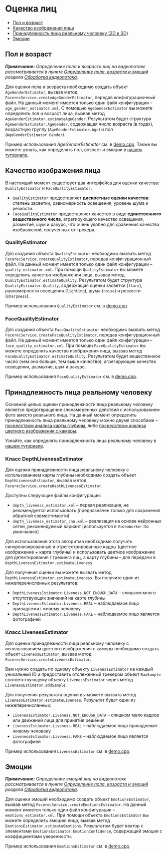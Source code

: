 # Оценка лиц 

* [Пол и возраст](#пол-и-возраст)
* [Качество изображения лица](#качество-изображения-лица)
* [Принадлежность лица реальному человеку (2D и 3D)](#принадлежность-лица-реальному-человеку)
* [Эмоции](#эмоции)

## Пол и возраст

_**Примечание:** Определение пола и возраста лиц на видеопотоке рассматривается в пункте [Определение пола, возраста и эмоций](video_stream_processing.md#определение-пола-возраста-и-эмоций) раздела [Обработка видеопотока](video_stream_processing.md)._

Для оценки пола и возраста необходимо создать объект `AgeGenderEstimator`, вызвав метод `FacerecService.createAgeGenderEstimator`, передав конфигурационный файл. На данный момент имеется только один файл конфигурации – `age_gender_estimator.xml`. С помощью `AgeGenderEstimator` вы можете определить пол и возраст лица, вызвав метод `AgeGenderEstimator.estimateAgeGender`. Результатом будет структура `AgeGenderEstimator.AgeGender`, содержащая число возраста (в годах), возрастную группу (`AgeGenderEstimator.Age`) и пол (`AgeGenderEstimator.Gender`). 

Пример использования *AgeGenderEstimator* см. в [demo.cpp](../../examples/cpp/demo/demo.cpp). Также вы можете узнать, как определять пол, возраст и эмоции в [нашем туториале](../tutorials/estimating_age_gender_and_emotions.md).

## Качество изображения лица

В настоящий момент существует два интерфейса для оценки качества: `QualityEstimator` и `FaceQualityEstimator`.
* `QualityEstimator` предоставляет **дискретные оценки качества**: степень засветки, равномерность освещения, уровень шума и резкости.
* `FaceQualityEstimator` предоставляет качество в виде **единственного вещественного числа**, агрегирующего качество освещения, размытие, шум и ракурс, что очень удобно для срaвнения качества изображений, полученных от трекера.

### QualityEstimator

Для создания объекта `QualityEstimator` необходимо вызвать метод `FacerecService.createQualityEstimator`, передав конфигурационный файл. На данный момент имеется только один файл конфигурации – `quality_estimator.xml`. При помощи `QualityEstimator` вы можете определить качество изображения лица, вызвав метод `QualityEstimator.estimateQuality`. Результатом будет структура `QualityEstimator.Quality`, содержащая оценки засветки (`flare`), равномерности освещения (`lighting`), шума (`noise`) и резкости (`sharpness`). 

Пример использования `QualityEstimator` см. в [demo.cpp](../../examples/cpp/demo/demo.cpp).

### FaceQualityEstimator

Для создания объекта `FaceQualityEstimator` необходимо вызвать метод `FacerecService.createFaceQualityEstimator`, передав конфигурационный файл. На данный момент имеется только один файл конфигурации – `face_quality_estimator.xml`. При помощи `FaceQualityEstimator` вы можете определить качество изображения лица, вызвав метод `FaceQualityEstimator.estimateQuality`. Результатом будет вещественное число (чем оно больше, тем выше качество), агрегирующее качество освещения, размытие, шум и ракурс. 

Пример использования `FaceQualityEstimator` см. в [demo.cpp](../../examples/cpp/demo/demo.cpp).

## Принадлежность лица реальному человеку

Основной целью оценки принадлежности лица реальному человеку является предотвращение злонамеренных действий с использованием фото вместо реального лица. На данный момент определить принадлежность лица реальному человеку можно двумя способами – [посредством анализа карты глубины](#класс-depthlivenessestimator), либо [посредством анализа цветного изображения с камеры](#класс-livenessestimator). 

Узнайте, как определять принадлежность лица реальному человеку в [нашем туториале](../tutorials/liveness_detection.md). 

### Класс DepthLivenessEstimator 

Для оценки принадлежности лица реальному человеку с использованием карты глубины необходимо создать объект `DepthLivenessEstimator`, вызвав метод `FacerecService.createDepthLivenessEstimator`.

Доступны следующие файлы конфигурации:
* `depth_liveness_estimator.xml` – первая реализация, не рекомендуется использовать (предназначен только для сохранения обратной совместимости)
* `depth_liveness_estimator_cnn.xml` – реализация на основе нейронных сетей, рекомендуемый вариант (используется в `VideoWorker` по умолчанию)

Для использования этого алгоритма необходимо получать синхронизированные и отрегестрированные кадры (цветное изображение + карта глубины) и использовать цветное изображение для детектирования / трекинга лиц, а карту глубины – для передачи в `DepthLivenessEstimator.estimateLiveness`.

Для получения оценки вы можете вызвать метод `DepthLivenessEstimator.estimateLiveness`. Вы получите один из нижеперечисленных результатов:
* `DepthLivenessEstimator.Liveness.NOT_ENOUGH_DATA` – слишком много отсутствующих значений на карте глубины
* `DepthLivenessEstimator.Liveness.REAL` – наблюдаемое лицо принадлежит живому человеку
* `DepthLivenessEstimator.Liveness.FAKE` – наблюдаемое лицо является фотографией

### Класс LivenessEstimator

Для оценки принадлежности лица реальному человеку с использованием цветного изображения с камеры необходимо создать объект `LivenessEstimator`, вызвав метод `FacerecService.createLivenessEstimator`.

Вам нужно создать по одному объекту `LivenessEstimator` на каждый уникальный ID и предоставить отслеженный трекером объект `RawSample` соответствующему объекту `LivenessEstimator` через метод `LivenessEstimator.addSample`.

Для получения результата оценки вы можете вызвать метод `LivenessEstimator.estimateLiveness`. Результат будет один из нижеперечисленных:
* `LivenessEstimator.Liveness.NOT_ENOUGH_DATA` – слишком мало кадров или движений лица для принятия решения
* `LivenessEstimator.Liveness.REAL` – наблюдаемое лицо принадлежит живому человеку
* `LivenessEstimator.Liveness.FAKE` – наблюдаемое лицо является фотографией

Пример использования `LivenessEstimator` см. в [demo.cpp](../../examples/cpp/demo/demo.cpp).

## Эмоции

_**Примечание:** Определение эмоций лиц на видеопотоке рассматривается в пункте [Определение пола, возраста и эмоций](video_stream_processing.md#определение-пола-возраста-и-эмоций) раздела [Обработка видеопотока](video_stream_processing.md)._

Для оценки эмоций необходимо создать объект `EmotionsEstimator`, вызвав метод `FacerecService.createEmotionsEstimator`. На данный момент имеется только один файл конфигурации – `emotions_estimator.xml`. При помощи объекта `EmotionsEstimator` вы можете определить эмоцию лица, вызвав метод `EmotionsEstimator.estimateEmotions`. Результатом будет вектор с элементами `EmotionsEstimator.EmotionConfidence`, содержащий эмоции с коэффициентами уверенности. 

Пример использования `EmotionsEstimator` см. в [demo.cpp](../../examples/cpp/demo/demo.cpp).

